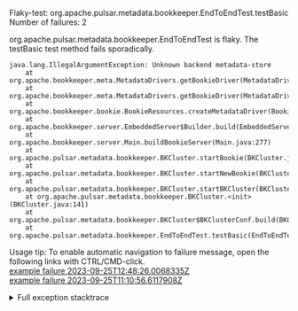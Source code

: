         
Flaky-test: org.apache.pulsar.metadata.bookkeeper.EndToEndTest.testBasic
Number of failures: 2

org.apache.pulsar.metadata.bookkeeper.EndToEndTest is flaky. The testBasic test method fails sporadically.

```
java.lang.IllegalArgumentException: Unknown backend metadata-store
	at org.apache.bookkeeper.meta.MetadataDrivers.getBookieDriver(MetadataDrivers.java:281)
	at org.apache.bookkeeper.meta.MetadataDrivers.getBookieDriver(MetadataDrivers.java:304)
	at org.apache.bookkeeper.bookie.BookieResources.createMetadataDriver(BookieResources.java:56)
	at org.apache.bookkeeper.server.EmbeddedServer$Builder.build(EmbeddedServer.java:306)
	at org.apache.bookkeeper.server.Main.buildBookieServer(Main.java:277)
	at org.apache.pulsar.metadata.bookkeeper.BKCluster.startBookie(BKCluster.java:318)
	at org.apache.pulsar.metadata.bookkeeper.BKCluster.startNewBookie(BKCluster.java:302)
	at org.apache.pulsar.metadata.bookkeeper.BKCluster.startBKCluster(BKCluster.java:188)
	at org.apache.pulsar.metadata.bookkeeper.BKCluster.<init>(BKCluster.java:141)
	at org.apache.pulsar.metadata.bookkeeper.BKCluster$BKClusterConf.build(BKCluster.java:118)
	at org.apache.pulsar.metadata.bookkeeper.EndToEndTest.testBasic(EndToEndTest.java:46)
```

Usage tip: To enable automatic navigation to failure message, open the following links with CTRL/CMD-click.  
[example failure 2023-09-25T12:48:26.0068335Z](https://github.com/apache/pulsar/actions/runs/6298312472/job/17100451833#step:9:1845)  
[example failure 2023-09-25T11:10:56.6117908Z](https://github.com/apache/pulsar/actions/runs/6298312472/job/17097394001#step:10:1832)  


<details>
<summary>Full exception stacktrace</summary>
<code><pre>
java.lang.IllegalArgumentException: Unknown backend metadata-store
	at org.apache.bookkeeper.meta.MetadataDrivers.getBookieDriver(MetadataDrivers.java:281)
	at org.apache.bookkeeper.meta.MetadataDrivers.getBookieDriver(MetadataDrivers.java:304)
	at org.apache.bookkeeper.bookie.BookieResources.createMetadataDriver(BookieResources.java:56)
	at org.apache.bookkeeper.server.EmbeddedServer$Builder.build(EmbeddedServer.java:306)
	at org.apache.bookkeeper.server.Main.buildBookieServer(Main.java:277)
	at org.apache.pulsar.metadata.bookkeeper.BKCluster.startBookie(BKCluster.java:318)
	at org.apache.pulsar.metadata.bookkeeper.BKCluster.startNewBookie(BKCluster.java:302)
	at org.apache.pulsar.metadata.bookkeeper.BKCluster.startBKCluster(BKCluster.java:188)
	at org.apache.pulsar.metadata.bookkeeper.BKCluster.<init>(BKCluster.java:141)
	at org.apache.pulsar.metadata.bookkeeper.BKCluster$BKClusterConf.build(BKCluster.java:118)
	at org.apache.pulsar.metadata.bookkeeper.EndToEndTest.testBasic(EndToEndTest.java:46)
	at java.base/jdk.internal.reflect.NativeMethodAccessorImpl.invoke0(Native Method)
	at java.base/jdk.internal.reflect.NativeMethodAccessorImpl.invoke(NativeMethodAccessorImpl.java:77)
	at java.base/jdk.internal.reflect.DelegatingMethodAccessorImpl.invoke(DelegatingMethodAccessorImpl.java:43)
	at java.base/java.lang.reflect.Method.invoke(Method.java:568)
	at org.testng.internal.invokers.MethodInvocationHelper.invokeMethod(MethodInvocationHelper.java:139)
	at org.testng.internal.invokers.InvokeMethodRunnable.runOne(InvokeMethodRunnable.java:47)
	at org.testng.internal.invokers.InvokeMethodRunnable.call(InvokeMethodRunnable.java:76)
	at org.testng.internal.invokers.InvokeMethodRunnable.call(InvokeMethodRunnable.java:11)
	at java.base/java.util.concurrent.FutureTask.run(FutureTask.java:264)
	at java.base/java.util.concurrent.ThreadPoolExecutor.runWorker(ThreadPoolExecutor.java:1136)
	at java.base/java.util.concurrent.ThreadPoolExecutor$Worker.run(ThreadPoolExecutor.java:635)
	at java.base/java.lang.Thread.run(Thread.java:833)

</pre></code>
</details>

